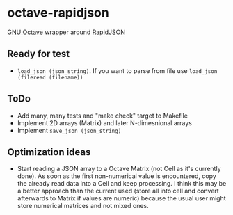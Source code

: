 # octave-rapidjson

[GNU Octave](https://www.gnu.org/software/octave/) wrapper around [RapidJSON](http://rapidjson.org/)

## Ready for test

* `load_json (json_string)`. If you want to parse from file use `load_json (fileread (filename))`

## ToDo

* Add many, many tests and "make check" target to Makefile
* Implement 2D arrays (Matrix) and later N-dimesnional arrays
* Implement `save_json (json_string)`

## Optimization ideas

* Start reading a JSON array to a Octave Matrix (not Cell as it's currently done).
  As soon as the first non-numerical value is encountered, copy the already
  read data into a Cell and keep processing. I think this may be a better approach
  than the current used (store all into cell and convert afterwards to Matrix if values are numeric)
  because the usual user might store numerical matrices and not mixed ones.
